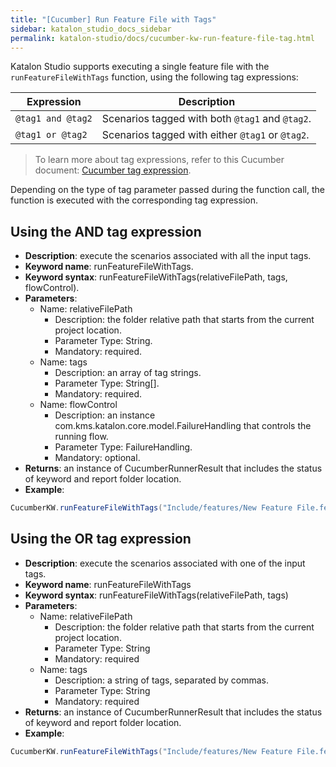 ```yaml
---
title: "[Cucumber] Run Feature File with Tags"
sidebar: katalon_studio_docs_sidebar
permalink: katalon-studio/docs/cucumber-kw-run-feature-file-tag.html
---
```


Katalon Studio supports executing a single feature file with the `runFeatureFileWithTags` function, using the following tag expressions:

<table>
  <thead>
    <tr>
      <th><b>Expression</b></th>
      <th><b>Description</b></th>
    </tr>
  </thead>
  <tbody>
    <tr>
      <td>
        <code>@tag1 and @tag2</code>
      </td>
      <td>Scenarios tagged with both <code>@tag1</code> and <code>@tag2</code>.</td>
    </tr>
    <tr>
      <td>
        <code>@tag1 or @tag2</code>
      </td>
      <td>Scenarios tagged with either <code>@tag1</code> or <code>@tag2</code>.</td>
    </tr>
  </tbody>
</table>

> To learn more about tag expressions, refer to this Cucumber document: [Cucumber tag expression](https://cucumber.io/docs/cucumber/api/#tag-expressions).

Depending on the type of tag parameter passed during the function call, the function is executed with the corresponding tag expression.

## Using the AND tag expression

* **Description**: execute the scenarios associated with all the input tags.
* **Keyword name**: runFeatureFileWithTags.
* **Keyword syntax**: runFeatureFileWithTags(relativeFilePath, tags, flowControl).
* **Parameters**:
  * Name: relativeFilePath
    * Description: the folder relative path that starts from the current project location.
    * Parameter Type: String.
    * Mandatory: required.
  * Name: tags
    * Description: an array of tag strings.
    * Parameter Type: String[].
    * Mandatory: required.
  * Name: flowControl
    * Description: an instance com.kms.katalon.core.model.FailureHandling that controls the running flow.
    * Parameter Type: FailureHandling.
    * Mandatory: optional.
* **Returns**: an instance of CucumberRunnerResult that includes the status of keyword and report folder location.
* **Example**:

```groovy
CucumberKW.runFeatureFileWithTags("Include/features/New Feature File.feature", ['@tag1', '@tag2'] as String[], FailureHandling.STOP_ON_FAILURE)
```

## Using the OR tag expression

* **Description**: execute the scenarios associated with one of the input tags.
* **Keyword name**: runFeatureFileWithTags
* **Keyword syntax**: runFeatureFileWithTags(relativeFilePath, tags)
* **Parameters**:
  * Name: relativeFilePath
    * Description: the folder relative path that starts from the current project location.
    * Parameter Type: String
    * Mandatory: required
  * Name: tags
    * Description: a string of tags, separated by commas.
    * Parameter Type: String
    * Mandatory: required
* **Returns**: an instance of CucumberRunnerResult that includes the status of keyword and report folder location.
* **Example**:

```groovy
CucumberKW.runFeatureFileWithTags("Include/features/New Feature File.feature", '@tag1, @tag2')
```
